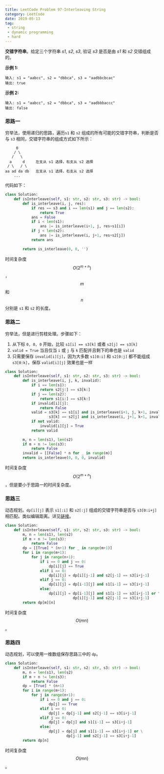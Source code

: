 ```yaml
---
title: LeetCode Problem 97-Interleaving String
category: LeetCode
date: 2019-05-13
tag:
 - string
 - dynamic programming
 - hard
---
```


**交错字符串**。给定三个字符串 *s1*, *s2*, *s3*, 验证 *s3* 是否是由 *s1* 和 *s2* 交错组成的。

**示例 1:**

```
输入: s1 = "aabcc", s2 = "dbbca", s3 = "aadbbcbcac"
输出: true
```

**示例 2:**

```
输入: s1 = "aabcc", s2 = "dbbca", s3 = "aadbbbaccc"
输出: false
```

<!-- more -->

### 思路一

穷举法，使用递归的思路，遍历`s1` 和 `s2` 组成的所有可能的交错字符串，判断是否与 `s3` 相同，交错字符串的组成方式如下所示：

```
     0
    / \
   /   \
  a     d     左支从 s1 选择，右支从 s2 选择
 / \   / \
aa ad da db   左支从 s1 选择，右支从 s2 选择
    ...
```

代码如下：

```python
class Solution:
    def isInterleave(self, s1: str, s2: str, s3: str) -> bool:
        def is_interleave(i, j, res):
            if res == s3 and i == len(s1) and j == len(s2):
                return True
            ans = False
            if i < len(s1):
                ans |= is_interleave(i+1, j, res+s1[i])
            if j < len(s2):
                ans |= is_interleave(i, j+1, res+s2[j])
            return ans
        
        return is_interleave(0, 0, '')
```

时间复杂度 $$O(2^{m+n})$$，$$m$$ 和 $$n$$ 分别是 `s1` 和 `s2` 的长度。

### 思路二

穷举法，但是进行剪枝处理。步骤如下：

1. 从下标 `0, 0, 0` 开始，比较 `s1[i] == s3[k]` 或者 `s2[j] == s3[k]`
2. `valid = True` 当且仅当 `i` 或 `j` 与 `k` 匹配并且剩下的串也是 `valid`
3. 只需要保存 `invalid[i][j]`，因为大多数 `s1[0:i]` 和 `s2[0:j]` 都不能组成 `s3[0:k]`，保存 `valid[i][j]` 效果也是一样 

```python
class Solution:
    def isInterleave(self, s1: str, s2: str, s3: str) -> bool:
        def is_interleave(i, j, k, invalid):
            if i == len(s1):
                return s2[j:] == s3[k:]
            if j == len(s2):
                return s1[i:] == s3[k:]
            if invalid[i][j]:
                return False
            valid = s3[k] == s1[i] and is_interleave(i+1, j, k+1, invalid) or \
                    s3[k] == s2[j] and is_interleave(i, j+1, k+1, invalid)
            if not valid:
                invalid[i][j] = True
            return valid
        
        m, n = len(s1), len(s2)
        if m + n != len(s3):
            return False
        invalid = [[False] * n for _ in range(m)]
        return is_interleave(0, 0, 0, invalid)
```

时间复杂度 $$O(2^{m+n})$$，但是要小于思路一的时间复杂度。

### 思路三

动态规划。`dp[i][j]` 表示 `s1[:i]` 和  `s2[:j]` 组成的交错字符串是否与 `s3[0:i+j]` 相匹配。类似编辑距离。详见[链接](https://leetcode.com/articles/interleaving-strings/#approach-3-using-2d-dynamic-programming)。

```python
class Solution:
    def isInterleave(self, s1: str, s2: str, s3: str) -> bool:
        m, n = len(s1), len(s2)
        if m + n != len(s3):
            return False
        dp = [[True] * (n+1) for _ in range(m+1)]
        for i in range(m+1):
            for j in range(n+1):
                if i == 0 and j == 0:
                    dp[i][j] == True
                elif i == 0:
                    dp[i][j] = dp[i][j-1] and s2[j-1] == s3[i+j-1]
                elif j == 0:
                    dp[i][j] = dp[i-1][j] and s1[i-1] == s3[i+j-1]
                else:
                    dp[i][j] = dp[i-1][j] and s1[i-1] == s3[i+j-1] or \
                               dp[i][j-1] and s2[j-1] == s3[i+j-1]
        return dp[m][n]
```

时间复杂度 $$O(mn)$$。

### 思路四

动态规划，可以使用一维数组保存思路三中的 `dp`。

```python
class Solution:
    def isInterleave(self, s1: str, s2: str, s3: str) -> bool:
        m, n = len(s1), len(s2)
        if m + n != len(s3):
            return False
        dp = [True] * (n+1)
        for i in range(m+1):
            for j in range(n+1):
                if i == 0 and j == 0:
                    dp[j] == True
                elif i == 0:
                    dp[j] = dp[j-1] and s2[j-1] == s3[i+j-1]
                elif j == 0:
                    dp[j] = dp[j] and s1[i-1] == s3[i+j-1]
                else:
                    dp[j] = dp[j] and s1[i-1] == s3[i+j-1] or \
                            dp[j-1] and s2[j-1] == s3[i+j-1]
        return dp[n]
```

时间复杂度 $$O(mn)$$。